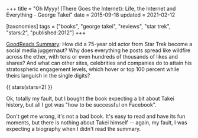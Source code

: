 +++
title = "Oh Myyy! (There Goes the Internet): Life, the Internet and Everything - George Takei"
date = 2015-09-18
updated = 2021-02-12

[taxonomies]
tags = ["books", "george takei", "reviews", "star trek", "stars:2",
"published:2012"]
+++

[GoodReads Summary](https://www.goodreads.com/book/show/16059137-oh-myyy):
How did a 75-year old actor from Star Trek become a social media juggernaut?
Why does everything he posts spread like wildfire across the ether, with tens
or even hundreds of thousands of likes and shares? And what can other sites,
celebrities and companies do to attain his stratospheric engagement levels,
which hover or top 100 percent while theirs languish in the single digits?

<!-- more -->

{{ stars(stars=2) }}

Ok, totally my fault, but I bought the book expecting a bit about Takei
history, but all I got was "how to be successful on Facebook".

Don't get me wrong, it's not a bad book. It's easy to read and have its fun
moments, but there is nothing about Takei himself -- again, my fault, I was
expecting a biography when I didn't read the summary.
